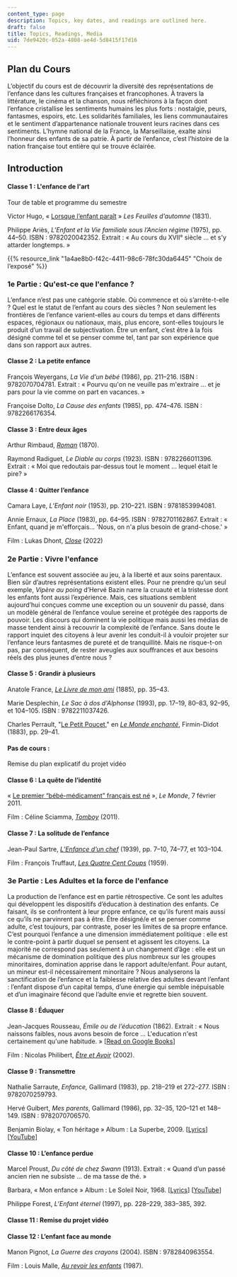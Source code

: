 ```yaml
---
content_type: page
description: Topics, key dates, and readings are outlined here.
draft: false
title: Topics, Readings, Media
uid: 7de9420c-052a-4808-ae4d-5d8415f17d16
---
```

## Plan du Cours

L’objectif du cours est de découvrir la diversité des représentations de l’enfance dans les cultures françaises et francophones. À travers la littérature, le cinéma et la chanson, nous réfléchirons à la façon dont l’enfance cristallise les sentiments humains les plus forts : nostalgie, peurs, fantasmes, espoirs, etc. Les solidarités familiales, les liens communautaires et le sentiment d’appartenance nationale trouvent leurs racines dans ces sentiments. L’hymne national de la France, la Marseillaise, exalte ainsi l’honneur des enfants de sa patrie. À partir de l’enfance, c’est l’histoire de la nation française tout entière qui se trouve éclairée.

## Introduction

#### Classe 1 : L'enfance de l'art

Tour de table et programme du semestre

Victor Hugo, « [Lorsque l’enfant paraît](https://fr.wikisource.org/wiki/Les_Feuilles_d%E2%80%99automne/%C2%AB_Lorsque_l%E2%80%99enfant_para%C3%AEt_%C2%BB) » *Les Feuilles d’automne* (1831).

Philippe Ariès, *L’Enfant et la Vie familiale sous l’Ancien régime* (1975), pp. 44–50. ISBN : 9782020042352. Extrait : « Au cours du XVII° siècle … et s'y attarder longtemps. » 

{{% resource_link "1a4ae8b0-f42c-4411-98c6-78fc30da6445" "Choix de l’exposé" %}}

### 1e Partie : Qu'est-ce que l'enfance ?

L’enfance n’est pas une catégorie stable. Où commence et où s’arrête-t-elle ? Quel est le statut de l’enfant au cours des siècles ? Non seulement les frontières de l’enfance varient-elles au cours du temps et dans différents espaces, régionaux ou nationaux, mais, plus encore, sont-elles toujours le produit d’un travail de subjectivation. Être un enfant, c’est être à la fois désigné comme tel et se penser comme tel, tant par son expérience que dans son rapport aux autres.

#### Classe 2 : La petite enfance

François Weyergans, *La Vie d’un bébé* (1986), pp. 211–216. ISBN : 9782070704781. Extrait : « Pourvu qu'on ne veuille pas m'extraire … et je pars pour la vie comme on part en vacances. » 

Françoise Dolto, *La Cause des enfants* (1985), pp. 474–476. ISBN : 9782266176354.

#### Classe 3 : Entre deux âges

Arthur Rimbaud, [*Roman*](https://arthurvoonwenghong.wordpress.com/2006/09/11/arthur-rimbaud-roman-romance/) (1870).

Raymond Radiguet, *Le Diable au corps* (1923). ISBN : 9782266011396. Extrait : « Moi que redoutais par-dessus tout le moment … lequel était le pire? » 

#### Classe 4 : Quitter l’enfance

Camara Laye, *L’Enfant noir* (1953), pp. 210–221. ISBN : 9781853994081.

Annie Ernaux, *La Place* (1983), pp. 64–95. ISBN : 9782701162867. Extrait : « Enfant, quand je m'efforçais… 'Nous, on n'a plus besoin de grand-chose.' » 

Film : Lukas Dhont, [*Close*](https://www.allocine.fr/film/fichefilm_gen_cfilm=294372.html) (2022)

### 2e Partie : Vivre l'enfance

L’enfance est souvent associée au jeu, à la liberté et aux soins parentaux. Bien sûr d’autres représentations existent elles. Pour ne prendre qu’un seul exemple, *Vipère au poing* d’Hervé Bazin narre la cruauté et la tristesse dont les enfants font aussi l’expérience. Mais, ces situations semblent aujourd’hui conçues comme une exception ou un souvenir du passé, dans un modèle général de l’enfance voulue sereine et protégée des rapports de pouvoir. Les discours qui dominent la vie politique mais aussi les médias de masse tendent ainsi à recouvrir la complexité de l’enfance. Sans doute le rapport inquiet des citoyens à leur avenir les conduit-il à vouloir projeter sur l’enfance leurs fantasmes de pureté et de tranquillité. Mais ne risque-t-on pas, par conséquent, de rester aveugles aux souffrances et aux besoins réels des plus jeunes d’entre nous ?

#### Classe 5 : Grandir à plusieurs

Anatole France, [*Le Livre de mon ami*](https://fr.wikisource.org/wiki/Page:Anatole_France_-_Le_Livre_de_mon_ami.djvu/43) (1885), pp. 35–43. 

Marie Desplechin, *Le Sac à dos d'Alphonse* (1993), pp. 17–19, 80–83, 92–95, et 104–105. ISBN : 9782211037426.

Charles Perrault, "[Le Petit Poucet](https://fr.wikisource.org/wiki/Le_monde_enchant%C3%A9/Le_Petit-Poucet)," en [*Le Monde enchanté*](https://fr.wikisource.org/wiki/Le_Monde_enchant%C3%A9), Firmin-Didot (1883), pp. 29–41.

#### Pas de cours :

Remise du plan explicatif du projet vidéo

#### Classe 6 : La quête de l’identité

« [Le premier “bébé-médicament” français est né](https://www.lemonde.fr/societe/article/2011/02/07/le-premier-bebe-medicament-francais-est-ne_1476586_3224.html) », *Le Monde*, 7 février 2011.

Film : Céline Sciamma, [*Tomboy*](https://www.allocine.fr/film/fichefilm_gen_cfilm=188840.html) (2011).

#### Classe 7 : La solitude de l’enfance

Jean-Paul Sartre, [*L’Enfance d’un chef*](https://lcp.gallimard.fr/en/products/l-enfance-d-un-chef-889a31c5-ecfa-4821-98da-b8406f745a0a) (1939), pp. 7–10, 74–77, et 103–104.

Film : François Truffaut, [*Les Quatre Cent Coups*](https://www.allocine.fr/film/fichefilm_gen_cfilm=62178.html) (1959).

### 3e Partie : Les Adultes et la force de l'enfance

La production de l’enfance est en partie rétrospective. Ce sont les adultes qui développent les dispositifs d’éducation à destination des enfants. Ce faisant, ils se confrontent à leur propre enfance, ce qu’ils furent mais aussi ce qu’ils ne parvinrent pas à être. Être désigné/e et se penser comme adulte, c’est toujours, par contraste, poser les limites de sa propre enfance. C’est pourquoi l’enfance a une dimension immédiatement politique : elle est le contre-point à partir duquel se pensent et agissent les citoyens. La majorité ne correspond pas seulement à un changement d’âge : elle est un mécanisme de domination politique des plus nombreux sur les groupes minoritaires, domination apprise dans le rapport adulte/enfant. Pour autant, un mineur est-il nécessairement minoritaire ? Nous analyserons la sanctification de l’enfance et la faiblesse relative des adultes devant l’enfant : l’enfant dispose d’un capital temps, d’une énergie qui semble inépuisable et d’un imaginaire fécond que l’adulte envie et regrette bien souvent.

#### Classe 8 : Éduquer

Jean-Jacques Rousseau, *Émile ou de l’éducation* (1862). Extrait : « Nous naissons faibles, nous avons besoin de force … L'education n'est certainement qu'une habitude. » \[[Read on Google Books](https://www.google.com/books/edition/Emile/zfEwis81wREC?hl=en)\]

Film : Nicolas Philibert, [*Être et Avoir*](https://www.allocine.fr/film/fichefilm_gen_cfilm=35962.html) (2002).

#### Classe 9 : Transmettre

Nathalie Sarraute, *Enfance,* Gallimard (1983), pp. 218–219 et 272–277. ISBN : 9782070259793.

Hervé Guibert, *Mes parents*, Gallimard (1986), pp. 32–35, 120–121 et 148–149. ISBN : 9782070706570.

Benjamin Biolay, « Ton héritage » Album : La Superbe, 2009. \[[Lyrics](https://www.google.com/search?q=ton+heritage+lyrics)\]\[[YouTube](https://youtu.be/xtmVTfGJUzA?si=YyKo7Vw3vwVkkqNY)\]

#### Classe 10 : L’enfance perdue

Marcel Proust, *Du côté de chez Swann* (1913). Extrait : « Quand d’un passé ancien rien ne subsiste … de ma tasse de thé. »

Barbara, « Mon enfance » Album : Le Soleil Noir, 1968. \[[Lyrics](https://www.google.com/search?q=Barbara%2C+%C2%AB+Mon+enfance+%C2%BB+lyrics)\] \[[YouTube](https://youtu.be/T4pS5XAnzh4?si=WmWF8l8rPdykFTD9)\]

Philippe Forest, *L’Enfant éternel* (1997), pp. 228–229, 383–385, 392.

#### Classe 11 : Remise du projet vidéo

#### Classe 12 : L’enfant face au monde

Manon Pignot, *La Guerre des crayons* (2004). ISBN : 9782840963554.

Film : Louis Malle, [*Au revoir les enfants*](https://www.allocine.fr/film/fichefilm_gen_cfilm=2725.html) (1987).